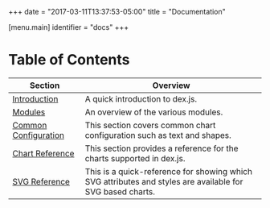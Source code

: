 +++
date = "2017-03-11T13:37:53-05:00"
title = "Documentation"

[menu.main]
  identifier = "docs"
+++

# Table of Contents

| Section | Overview |
|---------|----------|
| [Introduction](/docs/intro.html) | A quick introduction to dex.js. |
| [Modules](/docs/modules.html) | An overview of the various modules. |
| [Common Configuration](/docs/config.html) | This section covers common chart configuration such as text and shapes. |
| [Chart Reference](/docs/chart_reference.html) | This section provides a reference for the charts supported in dex.js. |
| [SVG Reference](/docs/svg.html) | This is a quick-reference for showing which SVG attributes and styles are available for SVG based charts. |